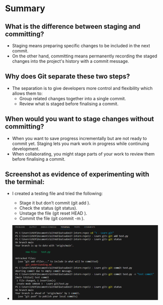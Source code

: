# Summary 

## What is the difference between staging and committing?
- Staging means preparing specific changes to be included in the next commit.
- On the other hand, committing means permanently recording the staged changes into the project's history with a commit message.

## Why does Git separate these two steps?
- The separation is to give developers more control and flexibility which allows them to:
    - Group related changes together into a single commit.
    - Review what is staged before finalising a commit.

## When would you want to stage changes without committing?
- When you want to save progress incrementally but are not ready to commit yet. Staging lets you mark work in progress while continuing development.
- When collaborating, you might stage parts of your work to review them before finalising a commit.

## Screenshot as evidence of experimenting with the terminal:
- I created a testing file and tried the following:
    - Stage it but don’t commit (git add <file>).
    - Check the status (git status).
    - Unstage the file (git reset HEAD <file>).
    - Commit the file (git commit -m <message>).

- ![Screenshot of me experimenting with the terminal](images/git_terminal_experiment.png) 